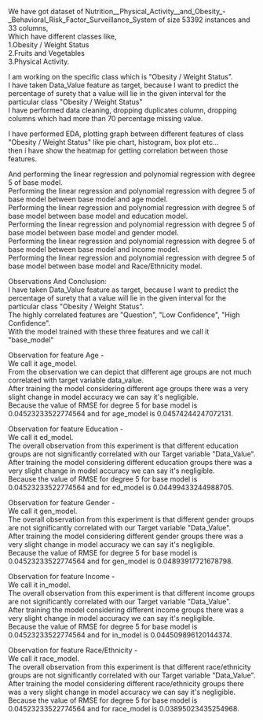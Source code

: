 We have got dataset of Nutrition__Physical_Activity__and_Obesity_-_Behavioral_Risk_Factor_Surveillance_System of size 53392 instances and 33 columns,<br>
Which have different classes like,<br>
1.Obesity / Weight Status<br>
2.Fruits and Vegetables<br>
3.Physical Activity.<br>

I am working on the specific class which is "Obesity / Weight Status".<br>
I have taken Data_Value feature as target, because I want to predict the percentage of surety that a value will lie in the given interval for the particular class "Obesity / Weight Status"<br>
I have performed data cleaning, dropping duplicates column, dropping columns which had more than 70 percentage missing value.<br>

I have performed EDA, plotting graph between different features of class "Obesity / Weight Status" like pie chart, histogram, box plot etc...<br>
then i have show the heatmap for getting correlation between those features.<br>

And performing the linear regression and polynomial regression with degree 5 of base model.<br>
Performing the linear regression and polynomial regression with degree 5 of base model between base model and age model.<br>
Performing the linear regression and polynomial regression with degree 5 of base model between base model and education model.<br>
Performing the linear regression and polynomial regression with degree 5 of base model between base model and gender model.<br>
Performing the linear regression and polynomial regression with degree 5 of base model between base model and income model.<br>
Performing the linear regression and polynomial regression with degree 5 of base model between base model and Race/Ethnicity model.<br>


Observations And Conclusion:<br>
I have taken Data_Value feature as target, because I want to predict the percentage of surety that a value will lie in the given interval for the particular class "Obesity / Weight Status".<br>
The highly correlated features are "Question", "Low Confidence", "High Confidence".<br>
With the model trained with these three features and we call it "base_model"<br>

Observation for feature Age -<br>
We call it age_model.<br>
From the observation we can depict that different age groups are not much correlated with target variable data_value.<br>
After training the model considering different age groups there was a very slight change in model accuracy we can say it's negligible.<br>
Because the value of RMSE for degree 5 for base model is 0.04523233522774564 and for age_model is 0.04574244247072131.<br>

Observation for feature Education -<br>
We call it ed_model.<br>
The overall observation from this experiment is that different education groups are not significantly correlated with our Target variable "Data_Value".<br>
After training the model considering different education groups there was a very slight change in model accuracy we can say it's negligible.<br>
Because the value of RMSE for degree 5 for base model is 0.04523233522774564 and for ed_model is 0.04499433244988705.<br>

Observation for feature Gender -<br>
We call it gen_model.<br>
The overall observation from this experiment is that different gender groups are not significantly correlated with our Target variable "Data_Value".<br>
After training the model considering different gender groups there was a very slight change in model accuracy we can say it's negligible.<br>
Because the value of RMSE for degree 5 for base model is 0.04523233522774564 and for gen_model is 0.04893917721678798.<br>

Observation for feature Income -<br>
We call it in_model.<br>
The overall observation from this experiment is that different income groups are not significantly correlated with our Target variable "Data_Value".<br>
After training the model considering different income groups there was a very slight change in model accuracy we can say it's negligible.<br>
Because the value of RMSE for degree 5 for base model is 0.04523233522774564 and for in_model is 0.044509896120144374.<br>

Observation for feature Race/Ethnicity -<br>
We call it race_model.<br>
The overall observation from this experiment is that different race/ethnicity groups are not significantly correlated with our Target variable "Data_Value".<br>
After training the model considering different race/ethnicity groups there was a very slight change in model accuracy we can say it's negligible.<br>
Because the value of RMSE for degree 5 for base model is 0.04523233522774564 and for race_model is 0.03895023435254968.<br>
